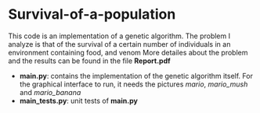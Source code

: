 # Survival-of-a-population
This code is an implementation of a genetic algorithm. The problem I analyze is that of the survival of a certain number of individuals in an environment containing food, and venom
More detailes about the problem and the results can be found in the file **Report.pdf**

- **main.py**: contains the implementation of the genetic algorithm itself. For the graphical interface to run, it needs the pictures *mario*, *mario_mush* and *mario_banana*
- **main_tests.py**: unit tests of **main.py**

